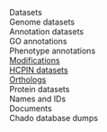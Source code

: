<div class="left-menu-part left-menu-item"><a routerLink="/datasets">Datasets</a></div>
<div class="left-menu-part left-sub-menu-item"><a routerLink="//downloads/genome-datasets">Genome datasets</a></div>
<div class="left-menu-part left-sub-menu-item"><a routerLink="//downloads/genome-datasets#Annotation_datasets">Annotation datasets</a></div>
<div class="left-menu-part left-sub-sub-menu-item"><a routerLink="/downloads/go-annotations">GO annotations</a></div>
<div class="left-menu-part left-sub-sub-menu-item"><a routerLink="/downloads/phenotype-annotations">Phenotype annotations</a></div>
<div class="left-menu-part left-sub-sub-menu-item"><a href="https://www.pombase.org/data/annotations/modifications/">Modifications</a></div>
<div class="left-menu-part left-sub-sub-menu-item"><a href="https://www.pombase.org/data/high_confidence_physical_interactions/">HCPIN datasets</a></div>
<div class="left-menu-part left-sub-sub-menu-item"><a href="https://www.pombase.org/data/orthologs/">Orthologs</a></div>
<div class="left-menu-part left-sub-menu-item"><a routerLink="//downloads/protein-datasets">Protein datasets</a></div>
<div class="left-menu-part left-sub-menu-item"><a routerLink="/downloads/names-and-identifiers">Names and IDs</a></div>
<div class="left-menu-part left-menu-item"><a routerLink="/documents">Documents</a></div>
<div class="left-menu-part left-menu-item"><a routerLink="/downloads/chado-database-dumps">Chado database dumps</a></div>
